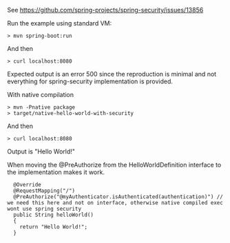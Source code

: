 See https://github.com/spring-projects/spring-security/issues/13856

Run the example using standard VM:
```
> mvn spring-boot:run
```
And then
```
> curl localhost:8080
```
Expected output is an error 500 since the reproduction is minimal and not everything for spring-security implementation is provided.


With native compilation
```
> mvn -Pnative package
> target/native-hello-world-with-security
```
And then
```
> curl localhost:8080
```
Output is "Hello World!"


When moving the @PreAuthorize from the HelloWorldDefinition interface to the implementation makes it work.
```
  @Override
  @RequestMapping("/")
  @PreAuthorize("@myAuthenticator.isAuthenticated(authentication)") // we need this here and not on interface, otherwise native compiled exec wont use spring security
  public String helloWorld()
  {
    return "Hello World!";
  }
```
